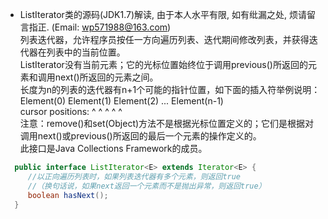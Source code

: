 * ListIterator类的源码(JDK1.7)解读, 由于本人水平有限, 如有纰漏之处, 烦请留言指正. (Email: wp571988@163.com)      
  列表迭代器，允许程序员按任一方向遍历列表、迭代期间修改列表，并获得迭代器在列表中的当前位置。    
  ListIterator没有当前元素；它的光标位置始终位于调用previous()所返回的元素和调用next()所返回的元素之间。      
  长度为n的列表的迭代器有n+1个可能的指针位置，如下面的插入符举例说明：       
                       Element(0)   Element(1)   Element(2)   ... Element(n-1)      
  cursor positions:  ^            ^            ^            ^                  ^      
  注意：remove()和set(Object)方法不是根据光标位置定义的；它们是根据对调用next()或previous()所返回的最后一个元素的操作定义的。    
  此接口是Java Collections Framework的成员。

```java
  public interface ListIterator<E> extends Iterator<E> {
     //以正向遍历列表时，如果列表迭代器有多个元素，则返回true    
     //（换句话说，如果next返回一个元素而不是抛出异常，则返回true）
     boolean hasNext();
  }
```
